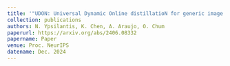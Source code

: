 ```yaml
---
title: '"UDON: Universal Dynamic Online distillatioN for generic image representations,"'
collection: publications
authors: N. Ypsilantis, K. Chen, A. Araujo, O. Chum
paperurl: https://arxiv.org/abs/2406.08332
papername: Paper
venue: Proc. NeurIPS
datename: Dec. 2024
---
```


